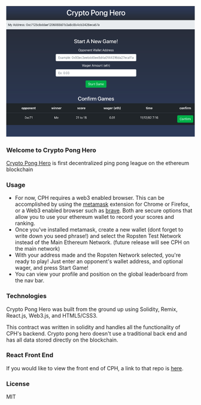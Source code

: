 <img src="./preview.png" width="800">


### Welcome to Crypto Pong Hero

[Crypto Pong Hero](http://crypto-pong-hero.surge.sh/) is first decentralized ping pong league on the ethereum blockchain

### Usage

+ For now, CPH requires a web3 enabled browser.  This can be accomplished by using the [metamask](https://metamask.io/) extension for Chrome or Firefox, or a Web3 enabled browser such as [brave](https://brave.com/).  Both are secure options that allow you to use your ethereum wallet to record your scores and ranking.
+ Once you've installed metamask, create a new wallet (dont forget to write down you seed phrase!) and select the Ropsten Test Network instead of the Main Ethereum Network.  (future release will see CPH on the main network)
+ With your address made and the Ropsten Network selected, you're ready to play!  Just enter an opponent's wallet address, and optional wager, and press Start Game!
+ You can view your profile and position on the global leaderboard from the nav bar.



### Technologies

Crypto Pong Hero was built from the ground up using Solidity, Remix, React.js, Web3.js, and HTML5/CSS3.  

This contract was written in solidity and handles all the functionality of CPH's backend.  Crypto pong hero doesn't use a traditional back end and has all data stored directly on the blockchain.  

### React Front End

If you would like to view the front end of CPH, a link to that repo is [here](https://github.com/N-Will-Lee/crypto-pong-hero-react-fe).

### License

MIT